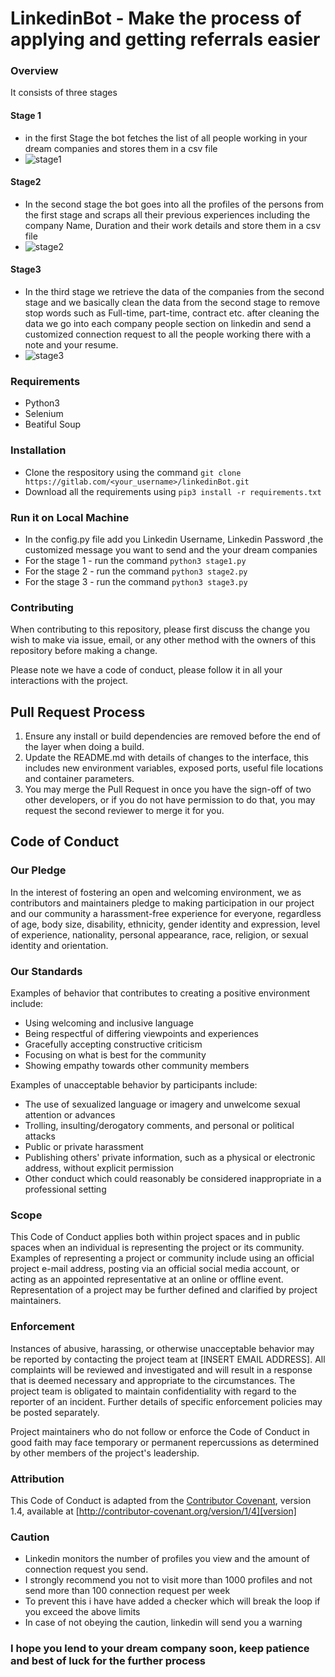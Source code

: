 # LinkedinBot - Make the process of applying and getting referrals easier


### Overview

It consists of three stages

#### Stage 1

- in the first Stage the bot fetches the list of all people working in your dream companies and stores them in a csv file
- ![stage1](https://user-images.githubusercontent.com/69706506/124387031-12c29000-dcee-11eb-93ab-c7c7dbd053ac.gif)


#### Stage2

- In the second stage the bot goes into all the profiles of the persons from the first stage and scraps all their previous experiences including the company Name, Duration and their work details and store them in a csv file
- ![stage2](https://user-images.githubusercontent.com/69706506/124387436-c11b0500-dcef-11eb-81b4-7f550f362197.gif)


#### Stage3

- In the third stage we retrieve the data of the companies from the second stage and we basically clean the data from the second stage to remove stop words such as Full-time, part-time, contract etc. after cleaning the data we go into each company people section on linkedin and send a customized connection request to all the people working there with a note and your resume.
- ![stage3](https://user-images.githubusercontent.com/69706506/124387850-28858480-dcf1-11eb-8f22-16af9f9473eb.gif)


### Requirements

- Python3
- Selenium
- Beatiful Soup

### Installation

- Clone the respository using the command `git clone https://gitlab.com/<your_username>/linkedinBot.git`  
- Download all the requirements using `pip3 install -r requirements.txt`

### Run it on Local Machine

- In the config.py file add you Linkedin Username, Linkedin Password ,the customized message you want to send and the your dream companies
- For the stage 1 - run the command `python3 stage1.py`
- For the stage 2 - run the command `python3 stage2.py`
- For the stage 3 - run the command `python3 stage3.py`

### Contributing

When contributing to this repository, please first discuss the change you wish to make via issue,
email, or any other method with the owners of this repository before making a change.

Please note we have a code of conduct, please follow it in all your interactions with the project.

## Pull Request Process

1. Ensure any install or build dependencies are removed before the end of the layer when doing a
   build.
2. Update the README.md with details of changes to the interface, this includes new environment
   variables, exposed ports, useful file locations and container parameters.
3. You may merge the Pull Request in once you have the sign-off of two other developers, or if you
   do not have permission to do that, you may request the second reviewer to merge it for you.

## Code of Conduct

### Our Pledge

In the interest of fostering an open and welcoming environment, we as
contributors and maintainers pledge to making participation in our project and
our community a harassment-free experience for everyone, regardless of age, body
size, disability, ethnicity, gender identity and expression, level of experience,
nationality, personal appearance, race, religion, or sexual identity and
orientation.

### Our Standards

Examples of behavior that contributes to creating a positive environment
include:

* Using welcoming and inclusive language
* Being respectful of differing viewpoints and experiences
* Gracefully accepting constructive criticism
* Focusing on what is best for the community
* Showing empathy towards other community members

Examples of unacceptable behavior by participants include:

* The use of sexualized language or imagery and unwelcome sexual attention or
  advances
* Trolling, insulting/derogatory comments, and personal or political attacks
* Public or private harassment
* Publishing others' private information, such as a physical or electronic
  address, without explicit permission
* Other conduct which could reasonably be considered inappropriate in a
  professional setting

### Scope

This Code of Conduct applies both within project spaces and in public spaces
when an individual is representing the project or its community. Examples of
representing a project or community include using an official project e-mail
address, posting via an official social media account, or acting as an appointed
representative at an online or offline event. Representation of a project may be
further defined and clarified by project maintainers.

### Enforcement

Instances of abusive, harassing, or otherwise unacceptable behavior may be
reported by contacting the project team at [INSERT EMAIL ADDRESS]. All
complaints will be reviewed and investigated and will result in a response that
is deemed necessary and appropriate to the circumstances. The project team is
obligated to maintain confidentiality with regard to the reporter of an incident.
Further details of specific enforcement policies may be posted separately.

Project maintainers who do not follow or enforce the Code of Conduct in good
faith may face temporary or permanent repercussions as determined by other
members of the project's leadership.

### Attribution

This Code of Conduct is adapted from the [Contributor Covenant][homepage], version 1.4,
available at [http://contributor-covenant.org/version/1/4][version]

[homepage]: http://contributor-covenant.org

[version]: http://contributor-covenant.org/version/1/4/

### Caution

- Linkedin monitors the number of profiles you view and the amount of connection request you send.
- I strongly recommend you not to visit more than 1000 profiles and not send more than 100 connection request per week
- To prevent this i have have added a checker which will break the loop if you exceed the above limits
- In case of not obeying the caution, linkedin will send you a warning

### I hope you lend to your dream company soon, keep patience and best of luck for the further process

